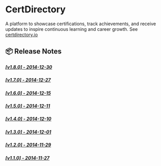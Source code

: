 # CertDirectory
A platform to showcase certifications, track achievements, and receive updates to inspire continuous learning and career growth. See [certdirectory.io](https://certdirectory.io)

## 📦 Release Notes

##### [[v1.8.0] - 2014-12-30](https://github.com/CloudNativeStudyGroup/CertDirectory/blob/main/RELEASE-NOTES/certdirectory-v1.8.0-release-notes.md)
##### [[v1.7.0] - 2014-12-27](https://github.com/CloudNativeStudyGroup/CertDirectory/blob/main/RELEASE-NOTES/certdirectory-v1.7.0-release-notes.md)
##### [[v1.6.0] - 2014-12-15](https://github.com/CloudNativeStudyGroup/CertDirectory/blob/main/RELEASE-NOTES/certdirectory-v1.6.0-release-notes.md)
##### [[v1.5.0] - 2014-12-11](https://github.com/CloudNativeStudyGroup/CertDirectory/blob/main/RELEASE-NOTES/certdirectory-v1.5.0-release-notes.md)
##### [[v1.4.0] - 2014-12-10](https://github.com/CloudNativeStudyGroup/CertDirectory/blob/main/RELEASE-NOTES/certdirectory-v1.4.0-release-notes.md)
##### [[v1.3.0] - 2014-12-01](https://github.com/CloudNativeStudyGroup/CertDirectory/blob/main/RELEASE-NOTES/certdirectory-v1.3.0-release-notes.md)
##### [[v1.2.0] - 2014-11-29](https://github.com/CloudNativeStudyGroup/CertDirectory/blob/main/RELEASE-NOTES/certdirectory-v1.2.0-release-notes.md)
##### [[v1.1.0] - 2014-11-27](https://github.com/CloudNativeStudyGroup/CertDirectory/blob/main/RELEASE-NOTES/certdirectory-v1.1.0-release-notes.md)
